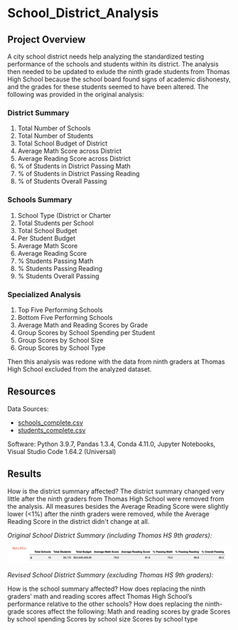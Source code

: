 # School_District_Analysis

## Project Overview

A city school district needs help analyzing the standardized testing performance of the schools and students within its district. The analysis then needed to be updated to exlude the ninth grade students from Thomas High School because the school board found signs of academic dishonesty, and the grades for these students seemed to have been altered. The following was provided in the original analysis:

### District Summary
1. Total Number of Schools
2. Total Number of Students
3. Total School Budget of District
4. Average Math Score across District
5. Average Reading Score across District
6. % of Students in District Passing Math
7. % of Students in District Passing Reading
8. % of Students Overall Passing

### Schools Summary
1. School Type (District or Charter
2. Total Students per School
3. Total School Budget
4. Per Student Budget
5. Average Math Score
6. Average Reading Score
7. % Students Passing Math
8. % Students Passing Reading
9. % Students Overall Passing

### Specialized Analysis
1. Top Five Performing Schools
2. Bottom Five Performing Schools
3. Average Math and Reading Scores by Grade
4. Group Scores by School Spending per Student
5. Group Scores by School Size
6. Group Scores by School Type

Then this analysis was redone with the data from ninth graders at Thomas High School excluded from the analyzed dataset. 

## Resources
Data Sources: 
- [schools_complete.csv](Resources/schools_complete.csv)
- [students_complete.csv](Resources/students_complete.csv)

Software: Python 3.9.7, Pandas 1.3.4, Conda 4.11.0, Jupyter Notebooks, Visual Studio Code 1.64.2 (Universal)

## Results


How is the district summary affected?
The district summary changed very little after the ninth graders from Thomas High School were removed from the analysis. All measures besides the Average Reading Score were slightly lower (<1%) after the ninth graders were removed, while the Average Reading Score in the district didn't change at all. 

_Original School District Summary (including Thomas HS 9th graders):_

![district_summary_original](/Resources/district_summary_original.png)


_Revised School District Summary (excluding Thomas HS 9th graders):_

How is the school summary affected?
How does replacing the ninth graders’ math and reading scores affect Thomas High School’s performance relative to the other schools?
How does replacing the ninth-grade scores affect the following:
Math and reading scores by grade
Scores by school spending
Scores by school size
Scores by school type















